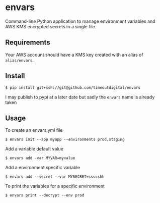 # envars

Command-line Python application to manage environment variables and AWS KMS encrypted secrets in a single file.

## Requirements

Your AWS account should have a KMS key created with an alias of `alias/envars`.

## Install

```
$ pip install git+ssh://git@github.com/timeoutdigital/envars
```

I may publish to pypi at a later date but sadly the `envars` name is already taken

## Usage

To create an envars.yml file

```
$ envars init --app myapp --environments prod,staging
```

Add a variable default value

```
$ envars add -var MYVAR=myvalue
```

Add a environment specific variable

```
$ envars add --secret --var MYSECRET=ssssshh
```

To print the variables for a specific environment 

```
$ envars print --decrypt --env prod
```
